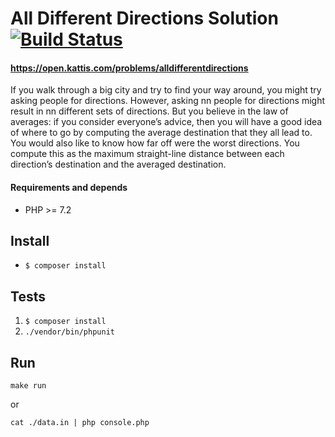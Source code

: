 # All Different Directions Solution [![Build Status](https://travis-ci.org/vladdnepr/alldifferentdirections.svg?branch=master)](https://travis-ci.org/vladdnepr/alldifferentdirections)
#### https://open.kattis.com/problems/alldifferentdirections
If you walk through a big city and try to find your way around, you might try asking people for directions. However, asking nn people for directions might result in nn different sets of directions. But you believe in the law of averages: if you consider everyone’s advice, then you will have a good idea of where to go by computing the average destination that they all lead to. You would also like to know how far off were the worst directions. You compute this as the maximum straight-line distance between each direction’s destination and the averaged destination.

#### Requirements and depends
* PHP >= 7.2

## Install

* ``$ composer install``

## Tests

1. ``$ composer install``
2. ``./vendor/bin/phpunit``

## Run

``make run``

or 

``cat ./data.in | php console.php``
